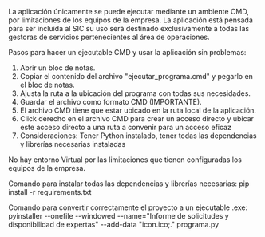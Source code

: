 La aplicación únicamente se puede ejecutar mediante un ambiente CMD, por limitaciones de los equipos de la empresa.
La aplicación está pensada para ser incluida al SIC su uso será destinado exclusivamente a todas las gestoras de servicios pertenecientes al área de operaciones.

Pasos para hacer un ejecutable CMD y usar la aplicación sin problemas:

1. Abrir un bloc de notas.
2. Copiar el contenido del archivo "ejecutar_programa.cmd" y pegarlo en el bloc de notas.
3. Ajusta la ruta a la ubicación del programa con todas sus necesidades.
4. Guardar el archivo como formato CMD (IMPORTANTE).
5. El archivo CMD tiene que estar ubicado en la ruta local de la aplicación.
6. Click derecho en el archivo CMD para crear un acceso directo y ubicar este acceso directo a una ruta a convenir para un acceso eficaz
7. Consideraciones: Tener Python instalado, tener todas las dependencias y librerías necesarias instaladas

No hay entorno Virtual por las limitaciones que tienen configuradas los equipos de la empresa.

Comando para instalar todas las dependencias y librerías necesarias: pip install -r requirements.txt

Comando para convertir correctamente el proyecto a un ejecutable .exe: pyinstaller --onefile --windowed --name="Informe de solicitudes y disponibilidad de expertas" --add-data "icon.ico;." programa.py
